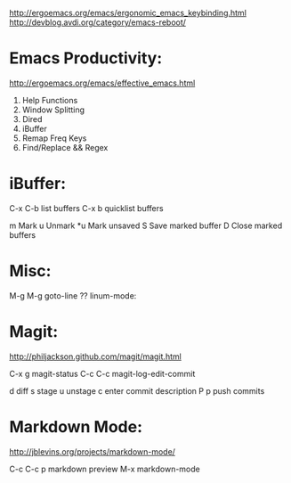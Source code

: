 http://ergoemacs.org/emacs/ergonomic_emacs_keybinding.html
http://devblog.avdi.org/category/emacs-reboot/

Emacs Productivity:
===================
http://ergoemacs.org/emacs/effective_emacs.html
1. Help Functions 
2. Window Splitting
3. Dired
4. iBuffer
5. Remap Freq Keys
6. Find/Replace && Regex

iBuffer:
========
C-x C-b		list buffers
C-x b		quicklist buffers

m	Mark
u	Unmark
*u	Mark unsaved
S	Save marked buffer
D	Close marked buffers

Misc:
=====
M-g M-g		goto-line
??		linum-mode:

Magit:
======
http://philjackson.github.com/magit/magit.html

C-x g		magit-status
C-c C-c		magit-log-edit-commit

d	diff
s	stage
u	unstage
c	enter commit description
P p	push commits

Markdown Mode:
==============
http://jblevins.org/projects/markdown-mode/

C-c C-c p	markdown preview 
M-x		markdown-mode



